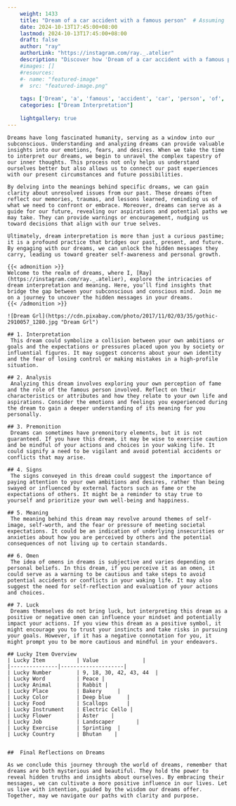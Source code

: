 ```yaml
---
    weight: 1433
    title: "Dream of a car accident with a famous person"  # Assuming 'title' column exists
    date: 2024-10-13T17:45:00+08:00
    lastmod: 2024-10-13T17:45:00+08:00
    draft: false
    author: "ray"
    authorLink: "https://instagram.com/ray._.atelier"
    description: "Discover how 'Dream of a car accident with a famous person' can interpret your future and uncover its significant meanings in your life."
    #images: []
    #resources:
    #- name: "featured-image"
    #  src: "featured-image.png"
    
    tags: ['Dream', 'a', 'famous', 'accident', 'car', 'person', 'of', 'with']
    categories: ["Dream Interpretation"]
    
    lightgallery: true
---
```

    
    Dreams have long fascinated humanity, serving as a window into our subconscious. Understanding and analyzing dreams can provide valuable insights into our emotions, fears, and desires. When we take the time to interpret our dreams, we begin to unravel the complex tapestry of our inner thoughts. This process not only helps us understand ourselves better but also allows us to connect our past experiences with our present circumstances and future possibilities.
    
    By delving into the meanings behind specific dreams, we can gain clarity about unresolved issues from our past. These dreams often reflect our memories, traumas, and lessons learned, reminding us of what we need to confront or embrace. Moreover, dreams can serve as a guide for our future, revealing our aspirations and potential paths we may take. They can provide warnings or encouragement, nudging us toward decisions that align with our true selves.
    
    Ultimately, dream interpretation is more than just a curious pastime; it is a profound practice that bridges our past, present, and future. By engaging with our dreams, we can unlock the hidden messages they carry, leading us toward greater self-awareness and personal growth.
    
    {{< admonition >}}
    Welcome to the realm of dreams, where I, [Ray](https://instagram.com/ray._.atelier), explore the intricacies of dream interpretation and meaning. Here, you’ll find insights that bridge the gap between your subconscious and conscious mind. Join me on a journey to uncover the hidden messages in your dreams.
    {{< /admonition >}}
    
    ![Dream Grl](https://cdn.pixabay.com/photo/2017/11/02/03/35/gothic-2910057_1280.jpg "Dream Grl")
    
    ## 1. Interpretation
     This dream could symbolize a collision between your own ambitions or goals and the expectations or pressures placed upon you by society or influential figures. It may suggest concerns about your own identity and the fear of losing control or making mistakes in a high-profile situation.
    
    ## 2. Analysis
     Analyzing this dream involves exploring your own perception of fame and the role of the famous person involved. Reflect on their characteristics or attributes and how they relate to your own life and aspirations. Consider the emotions and feelings you experienced during the dream to gain a deeper understanding of its meaning for you personally.
    
    ## 3. Premonition
     Dreams can sometimes have premonitory elements, but it is not guaranteed. If you have this dream, it may be wise to exercise caution and be mindful of your actions and choices in your waking life. It could signify a need to be vigilant and avoid potential accidents or conflicts that may arise.
    
    ## 4. Signs
     The signs conveyed in this dream could suggest the importance of paying attention to your own ambitions and desires, rather than being swayed or influenced by external factors such as fame or the expectations of others. It might be a reminder to stay true to yourself and prioritize your own well-being and happiness.
    
    ## 5. Meaning
     The meaning behind this dream may revolve around themes of self-image, self-worth, and the fear or pressure of meeting societal expectations. It could be an indication of underlying insecurities or anxieties about how you are perceived by others and the potential consequences of not living up to certain standards.
    
    ## 6. Omen
     The idea of omens in dreams is subjective and varies depending on personal beliefs. In this dream, if you perceive it as an omen, it could serve as a warning to be cautious and take steps to avoid potential accidents or conflicts in your waking life. It may also suggest the need for self-reflection and evaluation of your actions and choices.
    
    ## 7. Luck
     Dreams themselves do not bring luck, but interpreting this dream as a positive or negative omen can influence your mindset and potentially impact your actions. If you view this dream as a positive symbol, it might encourage you to trust your instincts and take risks in pursuing your goals. However, if it has a negative connotation for you, it might prompt you to be more cautious and mindful in your endeavors.
    
    ## Lucky Item Overview
    | Lucky Item          | Value              |
    |---------------|--------------------|
    | Lucky Number        | 9, 18, 30, 42, 43, 44  |
    | Lucky Word          | Peace |
    | Lucky Animal        | Rabbit |
    | Lucky Place         | Bakery     |
    | Lucky Color         | Deep blue     |
    | Lucky Food          | Scallops      |
    | Lucky Instrument    | Electric Cello |
    | Lucky Flower        | Aster    |
    | Lucky Job           | Landscaper       |
    | Lucky Exercise      | Sprinting  |
    | Lucky Country       | Bhutan    |
    
    
    ##  Final Reflections on Dreams
    
    As we conclude this journey through the world of dreams, remember that dreams are both mysterious and beautiful. They hold the power to reveal hidden truths and insights about ourselves. By embracing their messages, we can cultivate a more positive influence in our lives. Let us live with intention, guided by the wisdom our dreams offer. Together, may we navigate our paths with clarity and purpose.
    
